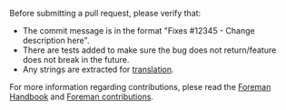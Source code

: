 Before submitting a pull request, please verify that:
* The commit message is in the format "Fixes #12345 - Change description here".
* There are tests added to make sure the bug does not return/feature does not break in the future.
* Any strings are extracted for [translation](http://projects.theforeman.org/projects/foreman/wiki/Translating).

For more information regarding contributions, plese read the [Foreman Handbook](http://theforeman.org/handbook.html) and [Foreman contributions](http://theforeman.org/contribute.html).
